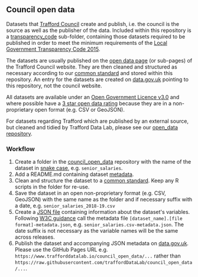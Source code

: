 ## Council open data

Datasets that [Trafford Council](https://www.trafford.gov.uk) create and publish, i.e. the council is the source as well as the publisher of the data. Included within this repository is a [transparency_code](https://github.com/traffordDataLab/council_open_data/tree/master/transparency_code) sub-folder, containing those datasets required to be published in order to meet the minimum requirements of the [Local Government Transparency Code 2015](https://www.gov.uk/government/publications/local-government-transparency-code-2015).

The datasets are usually published on the [open data page](https://www.trafford.gov.uk/about-your-council/open-data/open-data.aspx) (or sub-pages) of the Trafford Council website. They are then cleaned and structured as necessary according to our [common standard](schema.md) and stored within this repository. An entry for the datasets are created on [data.gov.uk](https://data.gov.uk/search?filters%5Bpublisher%5D=Trafford+Council) pointing to this repository, not the council website.

All datasets are available under an [Open Government Licence v3.0](http://www.nationalarchives.gov.uk/doc/open-government-licence/version/3/) and where possible have a [3 star open data rating](https://5stardata.info/en/) because they are in a non-proprietary open format (e.g. CSV or GeoJSON).

For datasets regarding Trafford which are published by an external source, but cleaned and tidied by Trafford Data Lab, please see our [open_data repository](https://github.com/traffordDataLab/open_data).

### Workflow

1. Create a folder in the [council_open_data](https://github.com/traffordDataLab/council_open_data) repository with the name of the dataset in [snake case](https://en.wikipedia.org/wiki/Snake_case), e.g. `senior_salaries`.
2. Add a README.md containing dataset [metadata](metadata.md).
3. Clean and structure the dataset to a [common standard](schema.md). Keep any R scripts in the folder for re-use.
4. Save the dataset in an open non-proprietary format (e.g. CSV, GeoJSON) with the same name as the folder and if necessary suffix with a date, e.g. `senior_salaries_2018-19.csv`
5. Create a [JSON file](-metadata.json) containing information about the dataset's variables. Following [W3C guidance](https://www.w3.org/TR/tabular-data-primer/#metadata) call the metadata file `[dataset_name].[file format]-metadata.json`, e.g. `senior_salaries.csv-metadata.json`. The date suffix is not necessary as the variable names will be the same across releases.
6. Publish the dataset and accompanying JSON metadata on [data.gov.uk](https://data.gov.uk/search?filters%5Bpublisher%5D=Trafford+Council). Please use the GitHub Pages URL e.g. `https://www.trafforddatalab.io/council_open_data/...` rather than `https://raw.githubusercontent.com/traffordDataLab/council_open_data/...`.
